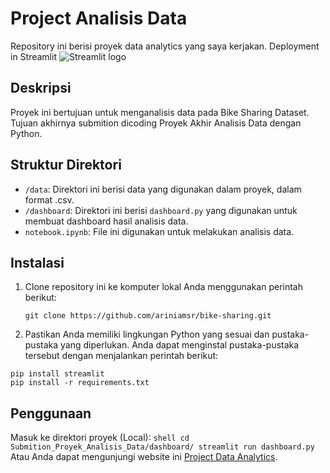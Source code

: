 # Project Analisis Data

Repository ini berisi proyek data analytics yang saya kerjakan. Deployment in Streamlit ![Streamlit logo](https://streamlit.io/images/brand/streamlit-mark-color.svg)

## Deskripsi
Proyek ini bertujuan untuk menganalisis data pada Bike Sharing Dataset. Tujuan akhirnya submition dicoding Proyek Akhir Analisis Data dengan Python.

## Struktur Direktori
- `/data`: Direktori ini berisi data yang digunakan dalam proyek, dalam format .csv.
- `/dashboard`: Direktori ini berisi `dashboard.py` yang digunakan untuk membuat dashboard hasil analisis data.
- `notebook.ipynb`: File ini digunakan untuk melakukan analisis data.

## Instalasi

1. Clone repository ini ke komputer lokal Anda menggunakan perintah berikut:
    ```shell
   git clone https://github.com/ariniamsr/bike-sharing.git
   ```

2. Pastikan Anda memiliki lingkungan Python yang sesuai dan pustaka-pustaka yang diperlukan. Anda dapat menginstal pustaka-pustaka tersebut dengan menjalankan perintah berikut:
  ```shell
  pip install streamlit
  pip install -r requirements.txt
  ```
## Penggunaan
Masuk ke direktori proyek (Local):
    ```shell
    cd Submition_Proyek_Analisis_Data/dashboard/
    streamlit run dashboard.py
    ```
Atau Anda dapat mengunjungi website ini [Project Data Analytics](https://dashboardpy-iosojtwsiysbcwbrnw5klb.streamlit.app/). 

